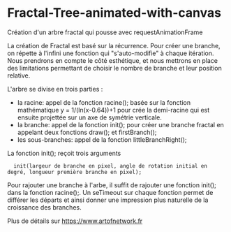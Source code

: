 # Fractal-Tree-animated-with-canvas
Création d'un arbre fractal qui pousse avec requestAnimationFrame

La création de Fractal est basé sur la récurrence. Pour créer une branche, on répette à l'infini une fonction qui "s'auto-modifie" à chaque itération.
Nous prendrons en compte le côté esthétique, et nous mettrons en place des limitations permettant de choisir le nombre de branche et leur position relative.

L'arbre se divise en trois parties : 
 - la racine: appel de la fonction racine(); basée sur la fonction mathématique y = 1/(ln(x-0.64))+1 pour crée la demi-racine qui est ensuite projettée sur un axe de symétrie verticale.
 - la branche: appel de la fonction init(); pour créer une branche fractal en appelant deux fonctions draw(); et firstBranch();
 - les sous-branches: appel de la fonction littleBranchRight();

La fonction init(); reçoit trois arguments 

      init(largeur de branche en pixel, angle de rotation initial en degré, longueur première branche en pixel);
      
Pour rajouter une branche à l'arbe, il suffit de rajouter une fonction init(); dans la fonction racine();. Un seTimeout sur chaque fonction permet de différer les départs et ainsi donner une impression plus naturelle de la croissance des branches.

Plus de détails sur https://www.artofnetwork.fr
 
     
